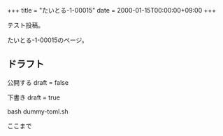 +++
title = "たいとる-1-00015"
date = 2000-01-15T00:00:00+09:00
+++

テスト投稿。

たいとる-1-00015のページ。


## ドラフト

公開する
draft = false

下書き
draft = true

bash dummy-toml.sh

ここまで
